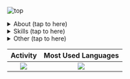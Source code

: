 ![top](https://camo.githubusercontent.com/1ccbd1730028ef90129ba5c2aed7797a6f2da418/68747470733a2f2f696d672e736869656c64732e696f2f62616467652f35346d2d73656c66253230696e74726f64756374696f6e253230706167652d626c7565)  
<details><summary>About (tap to here)</summary>

- ***Software Engineer***
  + Web
  + Cloud
    * [GCP](https://cloud.google.com/docs/overview)
    * [AWS](https://aws.amazon.com/what-is-aws) (just a little)
- ***OSS Owner***
    * [@gcp-kit](https://github.com/gcp-kit)
    * [@go-utils](https://github.com/go-utils)
    * [@go-generalize](https://github.com/go-generalize)
- ***OSS Contributor***
    * [LINE](https://line.me/en), [SkyWay](https://webrtc.ecl.ntt.com/en/skyway/overview), etc.
- *Service*
    * [Lilly (LineBot)](https://lin.ee/mJCXZvo)

</details>

<details><summary>Skills (tap to here)</summary>

  - ***Programing Language***
    + ***Go***
    + Python3.6~
    + non business
      * C++, C#, Dart(Flutter), [V](https://vlang.io)  

  - ***Service***
    + <details><summary>GoogleCloudPlatform(GCP)</summary>

      * ***App Engine***(GAE)
      * ***Cloud Functions***(GCF)
      * ***Cloud Firestore***
      * **Cloud Datastore**
      * **Cloud Storage**(GCS)
      * **Cloud Pub/Sub**
      * Cloud KMS
      * ***Cloud Build***
      * Cloud Tasks
      * ***Stack Driver Logging***
      * ***Memorystore***(Redis)
      * other
        + BigQuery/IAM/**VPC**/**SecretManager**/etc.

      </details>

    + AmazonWebService
      * DynamoDB
    + *Firebase*
    + ***GithubActions***
    + Docker/Nginx/CloudFlare

  - ***Database***
    + NoSQL
      * ***Cloud Firestore***, **Cloud Datastore**, DynamoDB
    + RDB
      * *MariaDB*, MySQL, **PostgreSQL**, ***Redis***, SQLite

</details>

<details><summary>Other  (tap to here)</summary>

  - ***Device***
    + ***iMacPro***, **MacBookPro**, SurfacePro
  - ***OS***
    + ***macOS***, **Ubuntu**, ArchLinux, Windows
  - ***Tools***
    + ***IDE***
      * JetBrains*IDE*(***GoLand*** / ***PyCharm*** / CLion / WebStorm / AndroidStudio)
      * *VSCode*, VisualStudio
    + **Slack**, *Backlog*, *Confluence*, *SourceTrail*, *SourceTree*

</details>

|Activity|Most Used Languages|
|:---:|:---:|
|![](https://github-readme-stats.vercel.app/api?username=54m&show_icons=true&theme=dark&count_private=true)|![](https://github-readme-stats.vercel.app/api/top-langs/?username=54m&theme=dark)|
